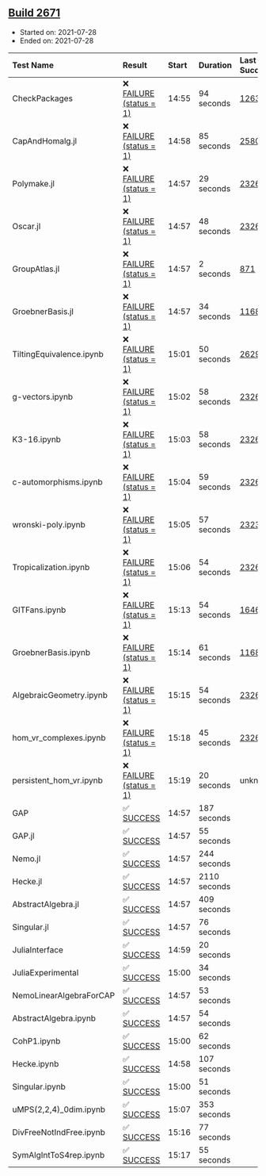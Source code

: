 ## [Build 2671](https://oscarci.mathematik.uni-kl.de/job/oscar-stable/2671/)

* Started on: 2021-07-28
* Ended on: 2021-07-28

| Test Name    | Result | Start | Duration | Last Success | First Failure |
|:-------------|:-------|:------|:---------|:-------------|:--------------|
| CheckPackages | ❌ [FAILURE (status = 1)](https://oscarci.mathematik.uni-kl.de/job/oscar-stable/2671/artifact/logs/build-2671/CheckPackages.log) | 14:55 | 94 seconds | [1263](https://oscarci.mathematik.uni-kl.de/job/oscar-stable/1263/) | [1264](https://oscarci.mathematik.uni-kl.de/job/oscar-stable/1264/) |
| CapAndHomalg.jl | ❌ [FAILURE (status = 1)](https://oscarci.mathematik.uni-kl.de/job/oscar-stable/2671/artifact/logs/build-2671/CapAndHomalg.jl.log) | 14:58 | 85 seconds | [2580](https://oscarci.mathematik.uni-kl.de/job/oscar-stable/2580/) | [2581](https://oscarci.mathematik.uni-kl.de/job/oscar-stable/2581/) |
| Polymake.jl | ❌ [FAILURE (status = 1)](https://oscarci.mathematik.uni-kl.de/job/oscar-stable/2671/artifact/logs/build-2671/Polymake.jl.log) | 14:57 | 29 seconds | [2326](https://oscarci.mathematik.uni-kl.de/job/oscar-stable/2326/) | [2327](https://oscarci.mathematik.uni-kl.de/job/oscar-stable/2327/) |
| Oscar.jl | ❌ [FAILURE (status = 1)](https://oscarci.mathematik.uni-kl.de/job/oscar-stable/2671/artifact/logs/build-2671/Oscar.jl.log) | 14:57 | 48 seconds | [2326](https://oscarci.mathematik.uni-kl.de/job/oscar-stable/2326/) | [2327](https://oscarci.mathematik.uni-kl.de/job/oscar-stable/2327/) |
| GroupAtlas.jl | ❌ [FAILURE (status = 1)](https://oscarci.mathematik.uni-kl.de/job/oscar-stable/2671/artifact/logs/build-2671/GroupAtlas.jl.log) | 14:57 | 2 seconds | [871](https://oscarci.mathematik.uni-kl.de/job/oscar-stable/871/) | [872](https://oscarci.mathematik.uni-kl.de/job/oscar-stable/872/) |
| GroebnerBasis.jl | ❌ [FAILURE (status = 1)](https://oscarci.mathematik.uni-kl.de/job/oscar-stable/2671/artifact/logs/build-2671/GroebnerBasis.jl.log) | 14:57 | 34 seconds | [1168](https://oscarci.mathematik.uni-kl.de/job/oscar-stable/1168/) | [1169](https://oscarci.mathematik.uni-kl.de/job/oscar-stable/1169/) |
| TiltingEquivalence.ipynb | ❌ [FAILURE (status = 1)](https://oscarci.mathematik.uni-kl.de/job/oscar-stable/2671/artifact/logs/build-2671/TiltingEquivalence.ipynb.log) | 15:01 | 50 seconds | [2629](https://oscarci.mathematik.uni-kl.de/job/oscar-stable/2629/) | [2630](https://oscarci.mathematik.uni-kl.de/job/oscar-stable/2630/) |
| g-vectors.ipynb | ❌ [FAILURE (status = 1)](https://oscarci.mathematik.uni-kl.de/job/oscar-stable/2671/artifact/logs/build-2671/g-vectors.ipynb.log) | 15:02 | 58 seconds | [2326](https://oscarci.mathematik.uni-kl.de/job/oscar-stable/2326/) | [2327](https://oscarci.mathematik.uni-kl.de/job/oscar-stable/2327/) |
| K3-16.ipynb | ❌ [FAILURE (status = 1)](https://oscarci.mathematik.uni-kl.de/job/oscar-stable/2671/artifact/logs/build-2671/K3-16.ipynb.log) | 15:03 | 58 seconds | [2326](https://oscarci.mathematik.uni-kl.de/job/oscar-stable/2326/) | [2327](https://oscarci.mathematik.uni-kl.de/job/oscar-stable/2327/) |
| c-automorphisms.ipynb | ❌ [FAILURE (status = 1)](https://oscarci.mathematik.uni-kl.de/job/oscar-stable/2671/artifact/logs/build-2671/c-automorphisms.ipynb.log) | 15:04 | 59 seconds | [2326](https://oscarci.mathematik.uni-kl.de/job/oscar-stable/2326/) | [2327](https://oscarci.mathematik.uni-kl.de/job/oscar-stable/2327/) |
| wronski-poly.ipynb | ❌ [FAILURE (status = 1)](https://oscarci.mathematik.uni-kl.de/job/oscar-stable/2671/artifact/logs/build-2671/wronski-poly.ipynb.log) | 15:05 | 57 seconds | [2323](https://oscarci.mathematik.uni-kl.de/job/oscar-stable/2323/) | [2324](https://oscarci.mathematik.uni-kl.de/job/oscar-stable/2324/) |
| Tropicalization.ipynb | ❌ [FAILURE (status = 1)](https://oscarci.mathematik.uni-kl.de/job/oscar-stable/2671/artifact/logs/build-2671/Tropicalization.ipynb.log) | 15:06 | 54 seconds | [2326](https://oscarci.mathematik.uni-kl.de/job/oscar-stable/2326/) | [2327](https://oscarci.mathematik.uni-kl.de/job/oscar-stable/2327/) |
| GITFans.ipynb | ❌ [FAILURE (status = 1)](https://oscarci.mathematik.uni-kl.de/job/oscar-stable/2671/artifact/logs/build-2671/GITFans.ipynb.log) | 15:13 | 54 seconds | [1646](https://oscarci.mathematik.uni-kl.de/job/oscar-stable/1646/) | [1647](https://oscarci.mathematik.uni-kl.de/job/oscar-stable/1647/) |
| GroebnerBasis.ipynb | ❌ [FAILURE (status = 1)](https://oscarci.mathematik.uni-kl.de/job/oscar-stable/2671/artifact/logs/build-2671/GroebnerBasis.ipynb.log) | 15:14 | 61 seconds | [1168](https://oscarci.mathematik.uni-kl.de/job/oscar-stable/1168/) | [1169](https://oscarci.mathematik.uni-kl.de/job/oscar-stable/1169/) |
| AlgebraicGeometry.ipynb | ❌ [FAILURE (status = 1)](https://oscarci.mathematik.uni-kl.de/job/oscar-stable/2671/artifact/logs/build-2671/AlgebraicGeometry.ipynb.log) | 15:15 | 54 seconds | [2326](https://oscarci.mathematik.uni-kl.de/job/oscar-stable/2326/) | [2327](https://oscarci.mathematik.uni-kl.de/job/oscar-stable/2327/) |
| hom_vr_complexes.ipynb | ❌ [FAILURE (status = 1)](https://oscarci.mathematik.uni-kl.de/job/oscar-stable/2671/artifact/logs/build-2671/hom_vr_complexes.ipynb.log) | 15:18 | 45 seconds | [2326](https://oscarci.mathematik.uni-kl.de/job/oscar-stable/2326/) | [2327](https://oscarci.mathematik.uni-kl.de/job/oscar-stable/2327/) |
| persistent_hom_vr.ipynb | ❌ [FAILURE (status = 1)](https://oscarci.mathematik.uni-kl.de/job/oscar-stable/2671/artifact/logs/build-2671/persistent_hom_vr.ipynb.log) | 15:19 | 20 seconds | unknown | unknown |
| GAP | ✅ [SUCCESS](https://oscarci.mathematik.uni-kl.de/job/oscar-stable/2671/artifact/logs/build-2671/GAP.log) | 14:57 | 187 seconds |  |  |
| GAP.jl | ✅ [SUCCESS](https://oscarci.mathematik.uni-kl.de/job/oscar-stable/2671/artifact/logs/build-2671/GAP.jl.log) | 14:57 | 55 seconds |  |  |
| Nemo.jl | ✅ [SUCCESS](https://oscarci.mathematik.uni-kl.de/job/oscar-stable/2671/artifact/logs/build-2671/Nemo.jl.log) | 14:57 | 244 seconds |  |  |
| Hecke.jl | ✅ [SUCCESS](https://oscarci.mathematik.uni-kl.de/job/oscar-stable/2671/artifact/logs/build-2671/Hecke.jl.log) | 14:57 | 2110 seconds |  |  |
| AbstractAlgebra.jl | ✅ [SUCCESS](https://oscarci.mathematik.uni-kl.de/job/oscar-stable/2671/artifact/logs/build-2671/AbstractAlgebra.jl.log) | 14:57 | 409 seconds |  |  |
| Singular.jl | ✅ [SUCCESS](https://oscarci.mathematik.uni-kl.de/job/oscar-stable/2671/artifact/logs/build-2671/Singular.jl.log) | 14:57 | 76 seconds |  |  |
| JuliaInterface | ✅ [SUCCESS](https://oscarci.mathematik.uni-kl.de/job/oscar-stable/2671/artifact/logs/build-2671/JuliaInterface.log) | 14:59 | 20 seconds |  |  |
| JuliaExperimental | ✅ [SUCCESS](https://oscarci.mathematik.uni-kl.de/job/oscar-stable/2671/artifact/logs/build-2671/JuliaExperimental.log) | 15:00 | 34 seconds |  |  |
| NemoLinearAlgebraForCAP | ✅ [SUCCESS](https://oscarci.mathematik.uni-kl.de/job/oscar-stable/2671/artifact/logs/build-2671/NemoLinearAlgebraForCAP.log) | 14:57 | 53 seconds |  |  |
| AbstractAlgebra.ipynb | ✅ [SUCCESS](https://oscarci.mathematik.uni-kl.de/job/oscar-stable/2671/artifact/logs/build-2671/AbstractAlgebra.ipynb.log) | 14:57 | 54 seconds |  |  |
| CohP1.ipynb | ✅ [SUCCESS](https://oscarci.mathematik.uni-kl.de/job/oscar-stable/2671/artifact/logs/build-2671/CohP1.ipynb.log) | 15:00 | 62 seconds |  |  |
| Hecke.ipynb | ✅ [SUCCESS](https://oscarci.mathematik.uni-kl.de/job/oscar-stable/2671/artifact/logs/build-2671/Hecke.ipynb.log) | 14:58 | 107 seconds |  |  |
| Singular.ipynb | ✅ [SUCCESS](https://oscarci.mathematik.uni-kl.de/job/oscar-stable/2671/artifact/logs/build-2671/Singular.ipynb.log) | 15:00 | 51 seconds |  |  |
| uMPS(2,2,4)_0dim.ipynb | ✅ [SUCCESS](https://oscarci.mathematik.uni-kl.de/job/oscar-stable/2671/artifact/logs/build-2671/uMPS-2-2-4-_0dim.ipynb.log) | 15:07 | 353 seconds |  |  |
| DivFreeNotIndFree.ipynb | ✅ [SUCCESS](https://oscarci.mathematik.uni-kl.de/job/oscar-stable/2671/artifact/logs/build-2671/DivFreeNotIndFree.ipynb.log) | 15:16 | 77 seconds |  |  |
| SymAlgIntToS4rep.ipynb | ✅ [SUCCESS](https://oscarci.mathematik.uni-kl.de/job/oscar-stable/2671/artifact/logs/build-2671/SymAlgIntToS4rep.ipynb.log) | 15:17 | 55 seconds |  |  |
